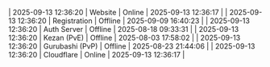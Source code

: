 | 2025-09-13 12:36:20 | Website | Online | 2025-09-13 12:36:17 |
| 2025-09-13 12:36:20 | Registration | Offline | 2025-09-09 16:40:23 |
| 2025-09-13 12:36:20 | Auth Server | Offline | 2025-08-18 09:33:31 |
| 2025-09-13 12:36:20 | Kezan (PvE) | Offline | 2025-08-03 17:58:02 |
| 2025-09-13 12:36:20 | Gurubashi (PvP) | Offline | 2025-08-23 21:44:06 |
| 2025-09-13 12:36:20 | Cloudflare | Online | 2025-09-13 12:36:17 |
